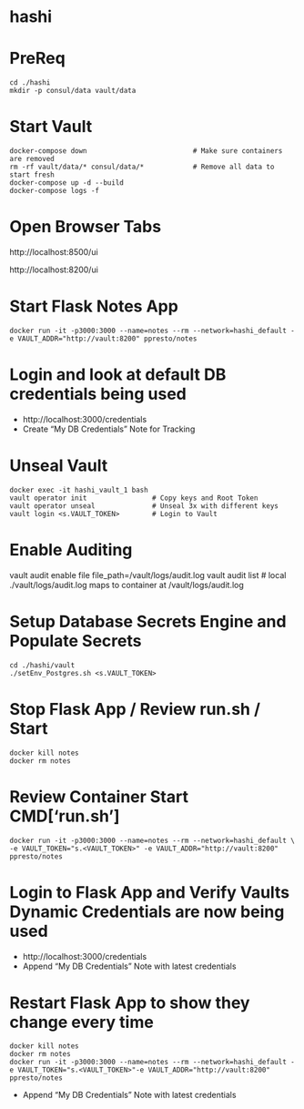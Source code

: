 # hashi

# PreReq
```
cd ./hashi
mkdir -p consul/data vault/data
```
# Start Vault

```
docker-compose down                          # Make sure containers are removed
rm -rf vault/data/* consul/data/*            # Remove all data to start fresh
docker-compose up -d --build
docker-compose logs -f
```
# Open Browser Tabs
http://localhost:8500/ui

http://localhost:8200/ui

# Start Flask Notes App

```
docker run -it -p3000:3000 --name=notes --rm --network=hashi_default -e VAULT_ADDR="http://vault:8200" ppresto/notes
```
# Login and look at default DB credentials being used
* http://localhost:3000/credentials
* Create “My DB Credentials” Note for Tracking

# Unseal Vault

```
docker exec -it hashi_vault_1 bash
vault operator init                # Copy keys and Root Token
vault operator unseal              # Unseal 3x with different keys
vault login <s.VAULT_TOKEN>        # Login to Vault
```

# Enable Auditing
vault audit enable file file_path=/vault/logs/audit.log
vault audit list   # local ./vault/logs/audit.log maps to container at /vault/logs/audit.log

#  Setup Database Secrets Engine and Populate Secrets

```
cd ./hashi/vault
./setEnv_Postgres.sh <s.VAULT_TOKEN>
```

# Stop Flask App / Review run.sh / Start
```
docker kill notes
docker rm notes
```

# Review Container Start CMD[‘run.sh’]
```
docker run -it -p3000:3000 --name=notes --rm --network=hashi_default \
-e VAULT_TOKEN="s.<VAULT_TOKEN>" -e VAULT_ADDR="http://vault:8200" ppresto/notes
```

# Login to Flask App and Verify Vaults Dynamic Credentials are now being used
* http://localhost:3000/credentials
* Append “My DB Credentials” Note with latest credentials

# Restart Flask App to show they change every time
```
docker kill notes
docker rm notes
docker run -it -p3000:3000 --name=notes --rm --network=hashi_default -e VAULT_TOKEN="s.<VAULT_TOKEN>"-e VAULT_ADDR="http://vault:8200" ppresto/notes
```

* Append “My DB Credentials” Note with latest credentials

